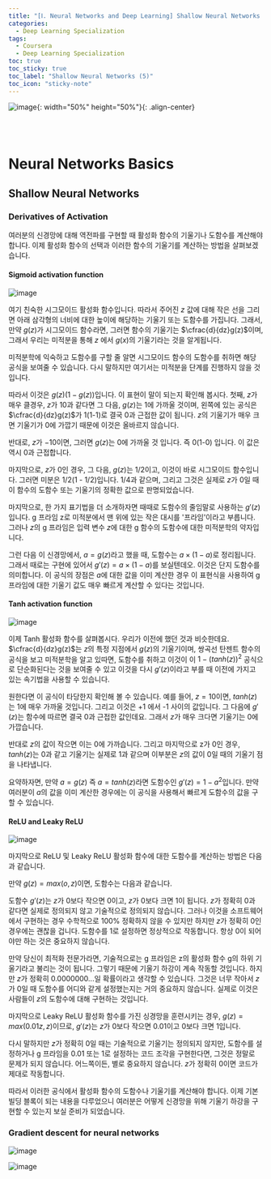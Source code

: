 ```yaml
---
title: "[Ⅰ. Neural Networks and Deep Learning] Shallow Neural Networks (5)"
categories:
  - Deep Learning Specialization
tags:
  - Coursera
  - Deep Learning Specialization
toc: true
toc_sticky: true
toc_label: "Shallow Neural Networks (5)"
toc_icon: "sticky-note"
---
```


![image](https://user-images.githubusercontent.com/55765292/172768350-41a6b2f0-9468-4b13-bc94-4a38f89ce5e6.png){: width="50%" height="50%"}{: .align-center}

<br><br>

# Neural Networks Basics

## Shallow Neural Networks

### Derivatives of Activation
여러분의 신경망에 대해 역전파를 구현할 때 활성화 함수의 기울기나 도함수를 계산해야 합니다. 이제 활성화 함수의 선택과 이러한 함수의 기울기를 계산하는 방법을 살펴보겠습니다.

#### Sigmoid activation function

![image](https://user-images.githubusercontent.com/55765292/175840636-253c93f4-6e69-4620-80d2-da89c5de9ddf.png)

여기 친숙한 시그모이드 활성화 함수입니다. 따라서 주어진 $z$ 값에 대해 작은 선을 그리면 아래 삼각형의 너비에 대한 높이에 해당하는 기울기 또는 도함수를 가집니다. 그래서, 만약 $g(z)$가 시그모이드 함수라면, 그러면 함수의 기울기는 $\cfrac{d}{dz}g(z)$이며, 그래서 우리는 미적분을 통해 $z$ 에서 $g(x)$의 기울기라는 것을 알게됩니다.

미적분학에 익숙하고 도함수를 구할 줄 알면 시그모이드 함수의 도함수를 취하면 해당 공식을 보여줄 수 있습니다. 다시 말하지만 여기서는 미적분을 단계를 진행하지 않을 것입니다.

따라서 이것은 $g(z)(1-g(z))$입니다. 이 표현이 말이 되는지 확인해 봅시다. 첫째, $z$가 매우 클경우, $z$가 $10$과 같다면 그 다음, $g(z)$는 1에 가까울 것이며, 왼쪽에 있는 공식은 $\cfrac{d}{dz}g(z)$가 1(1-1)로 결국 0과 근접한 값이 됩니다. $z$의 기울기가 매우 크면 기울기가 0에 가깝기 때문에 이것은 올바르지 않습니다.

반대로, $z$가 $-10$이면, 그러면 $g(z)$는 0에 가까울 것 입니다. 즉 0(1-0) 입니다. 이 값은 역시 0과 근접합니다.

마지막으로, $z$가 0인 경우, 그 다음, $g(z)$는 1/2이고, 이것이 바로 시그모이드 함수입니다. 그러면 미분은 1/2(1 - 1/2)입니다. 1/4과 같으며, 그리고 그것은 실제로 $z$가 0일 때 이 함수의 도함수 또는 기울기의 정확한 값으로 판명되었습니다.

마지막으로, 한 가지 표기법을 더 소개하자면 때때로 도함수의 줄임말로 사용하는 $g'(z)$입니다. g 프라임 z로 미적분에서 맨 위에 있는 작은 대시를 '프라임'이라고 부릅니다. 그러나 $z$의 g 프라임은 입력 변수 $z$에 대한 g 함수의 도함수에 대한 미적분학의 약자입니다.

그런 다음 이 신경망에서, $a = g(z)$라고 했을 때, 도함수는 $a \times (1 - a)$로 정리됩니다. 그래서 때로는 구현에 있어서 $g'(z) = a \times (1 - a)$를 보실텐데오. 이것은 단지 도함수를 의미합니다. 이 공식의 장점은 $a$에 대한 값을 이미 계산한 경우 이 표현식을 사용하여 g 프라임에 대한 기울기 값도 매우 빠르게 계산할 수 있다는 것입니다.

#### Tanh activation function

![image](https://user-images.githubusercontent.com/55765292/175840672-22564c44-5078-4a6b-a202-e392b3f5bd2d.png)

이제 Tanh 활성화 함수를 살펴봅시다. 우리가 이전에 했던 것과 비슷한데요. $\cfrac{d}{dz}g(z)$는 $z$의 특정 지점에서 $g(z)$의 기울기이며, 쌍곡선 탄젠트 함수의 공식을 보고 미적분학을 알고 있따면, 도함수를 취하고 이것이 이 $1 - (tanh(z))^2$ 공식으로 단순화된다는 것을 보여줄 수 있고 이것을 다시 $g'(z)$이라고 부를 때 이전에 가지고 있는 속기법을 사용할 수 있습니다.

원한다면 이 공식이 타당한지 확인해 볼 수 있습니다. 예를 들어, $z = 10$이면, $tanh(z)$는 1에 매우 가까울 것입니다. 그리고 이것은 +1 에서 -1 사이의 값입니다. 그 다음에 $g'(z)$는 함수에 따르면 결국 0과 근접한 값인데요. 그래서 $z$가 매우 크다면 기울기는 0에 가깝습니다.

반대로 $z$의 값이 작으면 이는 0에 가까습니다. 그리고 마지막으로 z가 0인 경우, $tanh(z)$는 0과 같고 기울기는 실제로 1과 같으며 이부분은 $z$의 값이 0일 때의 기울기 점을 나타냅니다.

요약하자면, 만약 $a = g(z)$ 즉 $a = tanh(z)$라면 도함수인 $g'(z) = 1 - a^2$입니다. 만약 여러분이 $a$의 값을 이미 계산한 경우에는 이 공식을 사용해서 빠르게 도함수의 값을 구할 수 있습니다.

#### ReLU and Leaky ReLU

![image](https://user-images.githubusercontent.com/55765292/175840714-17d64ace-1152-418a-8c57-95af0d79d7f5.png)

마지막으로 ReLU 및 Leaky ReLU 활성화 함수에 대한 도함수를 계산하는 방법은 다음과 같습니다.

만약 $g(z) = max(o, z)$이면, 도함수는 다음과 같습니다. 

도함수 $g'(z)$는 $z$가 0보다 작으면 0이고, $z$가 0보다 크면 1이 됩니다. $z$가 정확히 0과 같다면 실제로 정의되지 않고 기술적으로 정의되지 않습니다. 그러나 이것을 소프트웨어에서 구현하는 경우 수학적으로 100% 정확하지 않을 수 있지만 하지만 $z$가 정확히 0인 경우에는 괜찮을 겁니다. 도함수를 1로 설정하면 정상적으로 작동합니다. 항상 0이 되어야만 하는 것은 중요하지 않습니다.

만약 당신이 최적화 전문가라면, 기술적으로는 g 프라임은 z의 활성화 함수 g의 하위 기울기라고 불리는 것이 됩니다. 그렇기 때문에 기울기 하강이 계속 작동할 것입니다. 하지만 $z$가 정확히 0.0000000...일 확률이라고 생각할 수 있습니다. 그것은 너무 작아서 $z$가 0일 때 도함수를 어디와 같게 설정했는지는 거의 중요하지 않습니다. 실제로 이것은 사람들이 $z$의 도함수에 대해 구현하는 것입니다.

마지막으로 Leaky ReLU 활성화 함수를 가진 싱경망을 훈련시키는 경우, $g(z) = max(0.01z, z)$이므로, $g'(z)$는 $z$가 0보다 작으면 0.01이고 0보다 크면 1입니다.

다시 말하지만 $z$가 정확히 0일 때는 기술적으로 기울기는 정의되지 않지만, 도함수를 설정하거나 g 프라임을 0.01 또는 1로 설정하는 코드 조각을 구현한다면, 그것은 정말로 문제가 되지 않습니다. 어느쪽이든, 별로 중요하지 않습니다. $z$가 정확히 0이면 코드가 제대로 작동합니다.

따라서 이러한 공식에서 활성화 함수의 도함수나 기울기를 계산해야 합니다. 이제 기본 빌딩 블록이 되는 내용을 다루었으니 여러분은 어떻게 신경망을 위해 기울기 하강을 구현할 수 있는지 보실 준비가 되었습니다.


### Gradient descent for neural networks

![image](https://user-images.githubusercontent.com/55765292/175843291-af0dbcec-ed2f-48a3-b358-79847c4904b1.png)

![image](https://user-images.githubusercontent.com/55765292/175843339-a82e3d7f-a936-4eb7-bdb2-d0f7d3c58b02.png)









